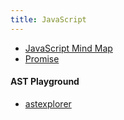 ```yaml
---
title: JavaScript
---
```


* [JavaScript Mind Map](/maps/_javascript/javascript-mind-map)
* [Promise](/maps/_javascript/promise)

#### AST Playground

* [astexplorer](https://astexplorer.net/)
